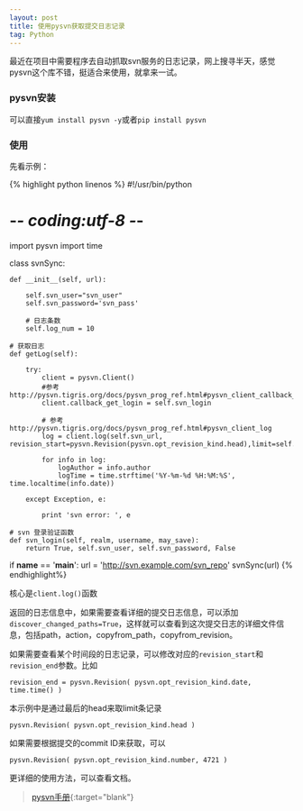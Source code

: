 ```yaml
---
layout: post
title: 使用pysvn获取提交日志记录
tag: Python
---
```


最近在项目中需要程序去自动抓取svn服务的日志记录，网上搜寻半天，感觉pysvn这个库不错，挺适合来使用，就拿来一试。

### pysvn安装

可以直接`yum install pysvn -y`或者`pip install pysvn`

### 使用

先看示例：

{% highlight python linenos %}
#!/usr/bin/python
# -*- coding:utf-8 -*-

import pysvn
import time

class svnSync:

    def __init__(self, url):

        self.svn_user="svn_user"
        self.svn_password='svn_pass'

        # 日志条数
        self.log_num = 10

    # 获取日志
    def getLog(self):

        try:
            client = pysvn.Client()
            #参考 http://pysvn.tigris.org/docs/pysvn_prog_ref.html#pysvn_client_callback_get_login
            client.callback_get_login = self.svn_login

            # 参考 http://pysvn.tigris.org/docs/pysvn_prog_ref.html#pysvn_client_log
            log = client.log(self.svn_url, revision_start=pysvn.Revision(pysvn.opt_revision_kind.head),limit=self.log_num)

            for info in log:
                logAuthor = info.author
                logTime = time.strftime('%Y-%m-%d %H:%M:%S', time.localtime(info.date))

        except Exception, e:

            print 'svn error: ', e

    # svn 登录验证函数
    def svn_login(self, realm, username, may_save):
        return True, self.svn_user, self.svn_password, False

if __name__ == '__main__':
    url = 'http://svn.example.com/svn_repo'
    svnSync(url)
{% endhighlight%}

核心是`client.log()`函数

返回的日志信息中，如果需要查看详细的提交日志信息，可以添加`discover_changed_paths=True`，这样就可以查看到这次提交日志的详细文件信息，包括path，action，copyfrom_path，copyfrom_revision。

如果需要查看某个时间段的日志记录，可以修改对应的`revision_start`和`revision_end`参数。比如

`revision_end = pysvn.Revision( pysvn.opt_revision_kind.date, time.time() )`

本示例中是通过最后的head来取limit条记录

`pysvn.Revision( pysvn.opt_revision_kind.head )`

如果需要根据提交的commit ID来获取，可以

`pysvn.Revision( pysvn.opt_revision_kind.number, 4721 )`

更详细的使用方法，可以查看文档。

> [pysvn手册](http://pysvn.tigris.org/docs/pysvn.html){:target="blank"}
